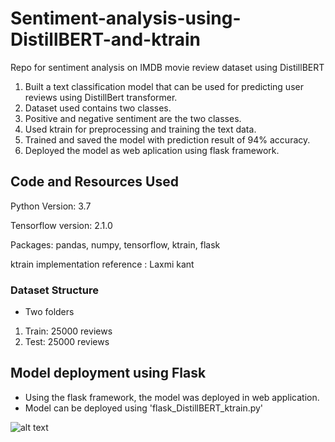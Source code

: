 # Sentiment-analysis-using-DistillBERT-and-ktrain
Repo for sentiment analysis on IMDB movie review dataset using DistillBERT

1. Built a text classification model that can be used for predicting user reviews using DistillBert transformer.
2. Dataset used contains two classes.
3. Positive and negative sentiment are the two classes.
4. Used ktrain for preprocessing and training the text data.
5. Trained and saved the model with prediction result of 94% accuracy.
6. Deployed the model as web aplication using flask framework.

## Code and Resources Used

Python Version: 3.7

Tensorflow version: 2.1.0

Packages: pandas, numpy, tensorflow, ktrain, flask

ktrain implementation reference : Laxmi kant

### Dataset Structure

* Two folders

1. Train: 25000 reviews
2. Test: 25000 reviews

## Model deployment using Flask
* Using the flask framework, the model was deployed in web application.
* Model can be deployed using 'flask_DistillBERT_ktrain.py'

![alt text](https://github.com/Jishan-works/Covid-19-Xray-classification-RESNET50-flask-deployment-/blob/master/positive_prediction.png)

